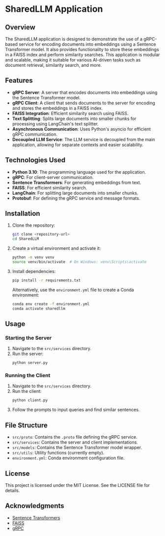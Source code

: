 # SharedLLM Application

## Overview
The SharedLLM application is designed to demonstrate the use of a gRPC-based service for encoding documents into embeddings using a Sentence Transformer model. It also provides functionality to store these embeddings in a FAISS index and perform similarity searches. This application is modular and scalable, making it suitable for various AI-driven tasks such as document retrieval, similarity search, and more.

## Features
- **gRPC Server**: A server that encodes documents into embeddings using the Sentence Transformer model.
- **gRPC Client**: A client that sends documents to the server for encoding and stores the embeddings in a FAISS index.
- **FAISS Integration**: Efficient similarity search using FAISS.
- **Text Splitting**: Splits large documents into smaller chunks for processing using LangChain's text splitter.
- **Asynchronous Communication**: Uses Python's asyncio for efficient gRPC communication.
- **Decoupled LLM Service**: The LLM service is decoupled from the main application, allowing for separate contexts and easier scalability.

## Technologies Used
- **Python 3.10**: The programming language used for the application.
- **gRPC**: For client-server communication.
- **Sentence Transformers**: For generating embeddings from text.
- **FAISS**: For efficient similarity search.
- **LangChain**: For splitting large documents into smaller chunks.
- **Protobuf**: For defining the gRPC service and message formats.

## Installation
1. Clone the repository:
   ```bash
   git clone <repository-url>
   cd SharedLLM
   ```

2. Create a virtual environment and activate it:
   ```bash
   python -m venv venv
   source venv/bin/activate  # On Windows: venv\Scripts\activate
   ```

3. Install dependencies:
   ```bash
   pip install -r requirements.txt
   ```
   Alternatively, use the `environment.yml` file to create a Conda environment:
   ```bash
   conda env create -f environment.yml
   conda activate sharedllm
   ```

## Usage
### Starting the Server
1. Navigate to the `src/services` directory.
2. Run the server:
   ```bash
   python server.py
   ```

### Running the Client
1. Navigate to the `src/services` directory.
2. Run the client:
   ```bash
   python client.py
   ```
3. Follow the prompts to input queries and find similar sentences.

## File Structure
- `src/proto`: Contains the `.proto` file defining the gRPC service.
- `src/services`: Contains the server and client implementations.
- `src/models`: Contains the Sentence Transformer model wrapper.
- `src/utils`: Utility functions (currently empty).
- `environment.yml`: Conda environment configuration file.

## License
This project is licensed under the MIT License. See the LICENSE file for details.

## Acknowledgments
- [Sentence Transformers](https://www.sbert.net/)
- [FAISS](https://github.com/facebookresearch/faiss)
- [gRPC](https://grpc.io/)